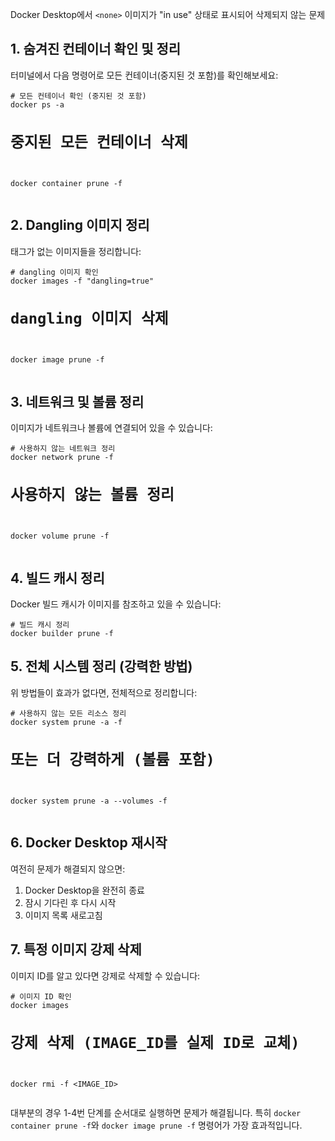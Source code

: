 <p data-ke-size="size16">Docker Desktop에서 <code>&lt;none&gt;</code> 이미지가 "in use" 상태로 표시되어 삭제되지 않는 문제</p>
<h2 data-ke-size="size26">1. 숨겨진 컨테이너 확인 및 정리</h2>
<p data-ke-size="size16">터미널에서 다음 명령어로 모든 컨테이너(중지된 것 포함)를 확인해보세요:</p>
<pre class="properties"><code># 모든 컨테이너 확인 (중지된 것 포함)
docker ps -a
<h1>중지된 모든 컨테이너 삭제</h1>
<p>docker container prune -f</code></pre></p>
<h2 data-ke-size="size26">2. Dangling 이미지 정리</h2>
<p data-ke-size="size16">태그가 없는 이미지들을 정리합니다:</p>
<pre class="vala"><code># dangling 이미지 확인
docker images -f "dangling=true"
<h1>dangling 이미지 삭제</h1>
<p>docker image prune -f</code></pre></p>
<h2 data-ke-size="size26">3. 네트워크 및 볼륨 정리</h2>
<p data-ke-size="size16">이미지가 네트워크나 볼륨에 연결되어 있을 수 있습니다:</p>
<pre class="routeros"><code># 사용하지 않는 네트워크 정리
docker network prune -f
<h1>사용하지 않는 볼륨 정리</h1>
<p>docker volume prune -f</code></pre></p>
<h2 data-ke-size="size26">4. 빌드 캐시 정리</h2>
<p data-ke-size="size16">Docker 빌드 캐시가 이미지를 참조하고 있을 수 있습니다:</p>
<pre class="mipsasm"><code># 빌드 캐시 정리
docker builder prune -f</code></pre>
<h2 data-ke-size="size26">5. 전체 시스템 정리 (강력한 방법)</h2>
<p data-ke-size="size16">위 방법들이 효과가 없다면, 전체적으로 정리합니다:</p>
<pre class="routeros"><code># 사용하지 않는 모든 리소스 정리
docker system prune -a -f
<h1>또는 더 강력하게 (볼륨 포함)</h1>
<p>docker system prune -a --volumes -f</code></pre></p>
<h2 data-ke-size="size26">6. Docker Desktop 재시작</h2>
<p data-ke-size="size16">여전히 문제가 해결되지 않으면:</p>
<ol style="list-style-type: decimal;" data-ke-list-type="decimal">
<li>Docker Desktop을 완전히 종료</li>
<li>잠시 기다린 후 다시 시작</li>
<li>이미지 목록 새로고침</li>
</ol>
<h2 data-ke-size="size26">7. 특정 이미지 강제 삭제</h2>
<p data-ke-size="size16">이미지 ID를 알고 있다면 강제로 삭제할 수 있습니다:</p>
<pre class="properties"><code># 이미지 ID 확인
docker images
<h1>강제 삭제 (IMAGE_ID를 실제 ID로 교체)</h1>
<p>docker rmi -f &lt;IMAGE_ID&gt;</code></pre></p>
<p data-ke-size="size16">대부분의 경우 1-4번 단계를 순서대로 실행하면 문제가 해결됩니다. 특히 <code>docker container prune -f</code>와 <code>docker image prune -f</code> 명령어가 가장 효과적입니다.</p>